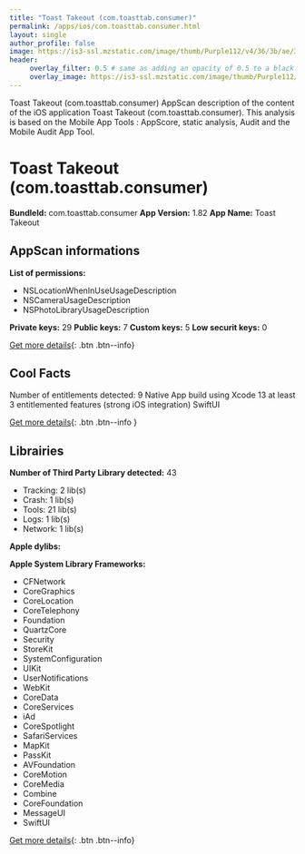 ```yaml
---
title: "Toast Takeout (com.toasttab.consumer)"
permalink: /apps/ios/com.toasttab.consumer.html
layout: single
author_profile: false
image: https://is3-ssl.mzstatic.com/image/thumb/Purple112/v4/36/3b/ae/363bae74-7439-12ee-a407-284c90ebef03/AppIcon-0-1x_U007emarketing-0-10-0-85-220.png/512x512bb.jpg
header: 
     overlay_filter: 0.5 # same as adding an opacity of 0.5 to a black background
     overlay_image: https://is3-ssl.mzstatic.com/image/thumb/Purple112/v4/36/3b/ae/363bae74-7439-12ee-a407-284c90ebef03/AppIcon-0-1x_U007emarketing-0-10-0-85-220.png/512x512bb.jpg
---
```

Toast Takeout (com.toasttab.consumer) AppScan description of the content of the iOS application Toast Takeout (com.toasttab.consumer). This analysis is based on the Mobile App Tools : AppScore, static analysis, Audit and the Mobile Audit App Tool.

# Toast Takeout (com.toasttab.consumer)

**BundleId:** com.toasttab.consumer
**App Version:** 1.82
**App Name:** Toast Takeout


## AppScan informations 

**List of permissions:** 
- NSLocationWhenInUseUsageDescription
- NSCameraUsageDescription
- NSPhotoLibraryUsageDescription
  
  
**Private keys:** 29
**Public keys:** 7
**Custom keys:** 5
**Low securit keys:** 0
  
[Get more details](/pricing.html){: .btn .btn--info}

## Cool Facts

Number of entitlements detected: 9
Native App
build using Xcode 13
at least 3 entitlemented features (strong iOS integration)
SwiftUI
  
[Get more details](/pricing.html){: .btn .btn--info }

## Librairies 
**Number of Third Party Library detected:** 43
- Tracking: 2 lib(s)
- Crash: 1 lib(s)
- Tools: 21 lib(s)
- Logs: 1 lib(s)
- Network: 1 lib(s)


**Apple dylibs:**


**Apple System Library Frameworks:**
- CFNetwork
- CoreGraphics
- CoreLocation
- CoreTelephony
- Foundation
- QuartzCore
- Security
- StoreKit
- SystemConfiguration
- UIKit
- UserNotifications
- WebKit
- CoreData
- CoreServices
- iAd
- CoreSpotlight
- SafariServices
- MapKit
- PassKit
- AVFoundation
- CoreMotion
- CoreMedia
- Combine
- CoreFoundation
- MessageUI
- SwiftUI


  
[Get more details](/pricing.html){: .btn .btn--info}

